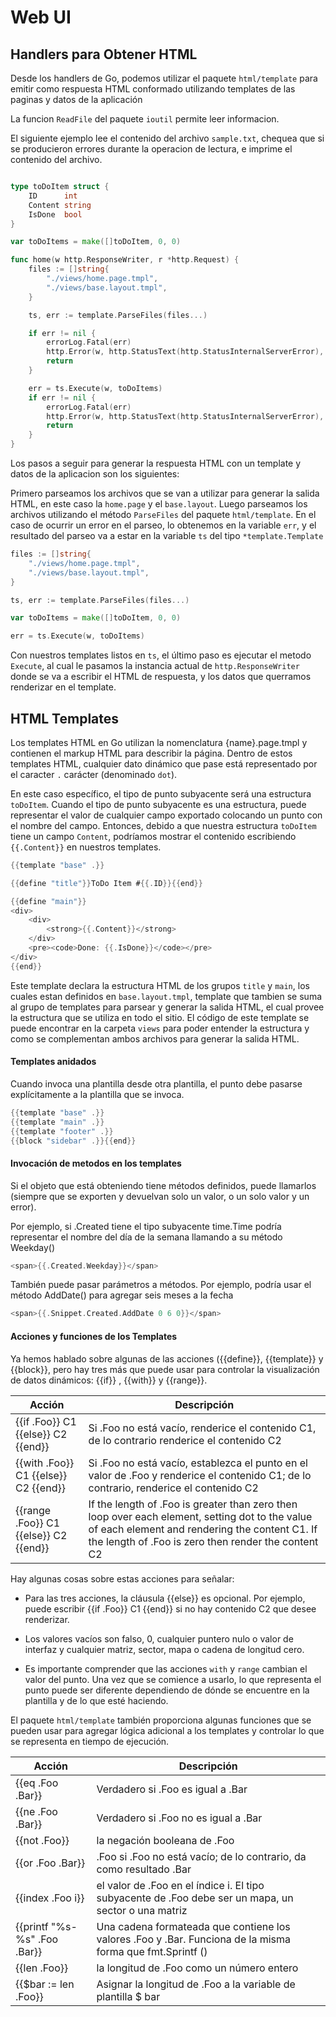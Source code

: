 # Web UI

## Handlers para Obtener HTML

Desde los handlers de Go, podemos utilizar el paquete `html/template` para emitir como respuesta HTML conformado utilizando templates de las paginas y datos de la aplicación

La funcion `ReadFile` del paquete `ioutil` permite leer informacion.

El siguiente ejemplo lee el contenido del archivo `sample.txt`, chequea que si se producieron errores durante la operacion de lectura, e imprime el contenido del archivo.

```go

type toDoItem struct {
	ID      int
	Content string
	IsDone  bool
}

var toDoItems = make([]toDoItem, 0, 0)

func home(w http.ResponseWriter, r *http.Request) {
	files := []string{
		"./views/home.page.tmpl",
		"./views/base.layout.tmpl",
	}

	ts, err := template.ParseFiles(files...)

	if err != nil {
		errorLog.Fatal(err)
		http.Error(w, http.StatusText(http.StatusInternalServerError), http.StatusInternalServerError)
		return
	}

	err = ts.Execute(w, toDoItems)
	if err != nil {
		errorLog.Fatal(err)
		http.Error(w, http.StatusText(http.StatusInternalServerError), http.StatusInternalServerError)
		return
	}
}
```
Los pasos a seguir para generar la respuesta HTML con un template y datos de la aplicacion son los siguientes:

Primero parseamos los archivos que se van a utilizar para generar la salida HTML, en este caso la `home.page` y el `base.layout`. 
Luego parseamos los archivos utilizando el método `ParseFiles` del paquete `html/template`.
En el caso de ocurrir un error en el parseo, lo obtenemos en la variable `err`, y el resultado del parseo va a estar en la variable `ts` del tipo `*template.Template`

```go
files := []string{
    "./views/home.page.tmpl",
    "./views/base.layout.tmpl",
}

ts, err := template.ParseFiles(files...)
```

```go
var toDoItems = make([]toDoItem, 0, 0)

err = ts.Execute(w, toDoItems)
```

Con nuestros templates listos en `ts`, el último paso es ejecutar el metodo `Execute`, al cual le pasamos la instancia actual de `http.ResponseWriter` donde se va a escribir el HTML de respuesta, y los datos que querramos renderizar en el template.

## HTML Templates

Los templates HTML en Go utilizan la nomenclatura {name}.page.tmpl y contienen el markup HTML para describir la página. Dentro de estos templates HTML, cualquier dato dinámico que pase está representado por el caracter `.` carácter (denominado `dot`).

En este caso específico, el tipo de punto subyacente será una estructura `toDoItem`. Cuando el tipo de punto subyacente es una estructura, puede representar  el valor de cualquier campo exportado colocando un punto con el nombre del campo. Entonces, debido a que nuestra estructura `toDoItem` tiene un campo `Content`, podríamos mostrar el contenido escribiendo `{{.Content}}` en nuestros templates.

```go
{{template "base" .}}

{{define "title"}}ToDo Item #{{.ID}}{{end}}

{{define "main"}}
<div>
    <div>
        <strong>{{.Content}}</strong>
    </div>
    <pre><code>Done: {{.IsDone}}</code></pre>
</div>
{{end}}
```

Este template declara la estructura HTML de los grupos `title` y `main`, los  cuales estan definidos en `base.layout.tmpl`, template que tambien se suma al grupo de templates para parsear y generar la salida HTML, el cual provee la estructura que se utiliza en todo el sitio. El código de este template se puede encontrar en la carpeta `views` para poder entender la estructura y como se complementan ambos archivos para generar la salida HTML.

#### Templates anidados

Cuando invoca una plantilla desde otra plantilla, el punto debe pasarse  explícitamente a la plantilla que se invoca.

```go
{{template "base" .}}
{{template "main" .}}
{{template "footer" .}}
{{block "sidebar" .}}{{end}}
```

#### Invocación de metodos en los templates

Si el objeto que está obteniendo tiene métodos definidos, puede llamarlos (siempre que se exporten y devuelvan solo un valor, o un solo valor y un error).

Por ejemplo, si .Created tiene el tipo subyacente time.Time podría representar el nombre del día de la semana llamando a su método Weekday()

```go
<span>{{.Created.Weekday}}</span>
```
También puede pasar parámetros a métodos. Por ejemplo, podría usar el método AddDate() para agregar seis meses a la fecha

```go
<span>{{.Snippet.Created.AddDate 0 6 0}}</span>
```

#### Acciones y funciones de los Templates

Ya hemos hablado sobre algunas de las acciones ({{define}}, {{template}} y {{block}}, pero hay tres más que puede usar para controlar la visualización de datos dinámicos: {{if}} , {{with}} y {{range}}. 

Acción  | Descripción
------------- | -------------
{{if .Foo}} C1 {{else}} C2 {{end}}  | Si .Foo no está vacío, renderice el contenido C1, de lo contrario renderice el contenido C2
{{with .Foo}} C1 {{else}} C2 {{end}}  | Si .Foo no está vacío, establezca el punto en el valor de .Foo y renderice el contenido C1; de lo contrario, renderice el contenido C2
{{range .Foo}} C1 {{else}} C2 {{end}}  | If the length of .Foo is greater than zero then loop over each element, setting dot to the value of each element and rendering the content C1. If the length of .Foo is zero then render the content C2

Hay algunas cosas sobre estas acciones para señalar:

- Para las tres acciones, la cláusula {{else}} es opcional. Por ejemplo, puede escribir {{if .Foo}} C1 {{end}} si no hay contenido C2 que desee renderizar.

- Los valores vacíos son falso, 0, cualquier puntero nulo o valor de interfaz y cualquier matriz, sector, mapa o cadena de longitud cero.

 - Es importante comprender que las acciones `with` y `range` cambian el valor del punto. Una vez que se comience a usarlo, lo que representa el punto puede ser diferente dependiendo de dónde se encuentre en la plantilla y de lo que esté haciendo. 

El paquete `html/template` también proporciona algunas funciones que se pueden usar para agregar lógica adicional a los templates y controlar lo que se representa en tiempo de ejecución.

Acción  | Descripción
------------- | -------------
{{eq .Foo .Bar}}  | Verdadero si .Foo es igual a .Bar
{{ne .Foo .Bar}}  | Verdadero si .Foo no es igual a .Bar 
{{not .Foo}} | la negación booleana de .Foo 
{{or .Foo .Bar}} | .Foo si .Foo no está vacío; de lo contrario, da como resultado .Bar
{{index .Foo i}} | el valor de .Foo en el índice i. El tipo subyacente de .Foo debe ser un mapa, un sector o una matriz
{{printf "%s-%s" .Foo .Bar}} | Una cadena formateada que contiene los valores .Foo y .Bar. Funciona de la misma forma que fmt.Sprintf ()
{{len .Foo}} | la longitud de .Foo como un número entero
{{$bar := len .Foo}} | Asignar la longitud de .Foo a la variable de plantilla $ bar 

